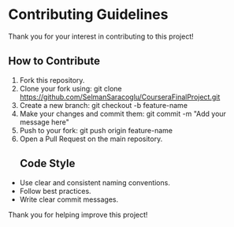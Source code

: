 # Contributing Guidelines

Thank you for your interest in contributing to this project!

## How to Contribute

1. Fork this repository.
2. Clone your fork using:
  git clone https://github.com/SelmanSaracoglu/CourseraFinalProject.git
3. Create a new branch:
   git checkout -b feature-name
4. Make your changes and commit them:
   git commit -m "Add your message here"
5. Push to your fork:
   git push origin feature-name
6. Open a Pull Request on the main repository.
   ## Code Style

- Use clear and consistent naming conventions.
- Follow best practices.
- Write clear commit messages.

Thank you for helping improve this project!
      
